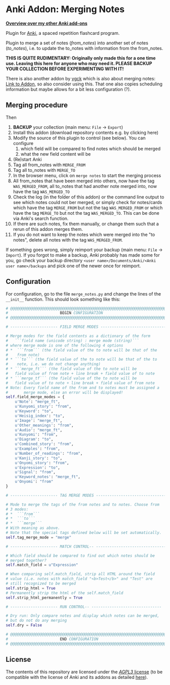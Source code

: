 # Anki Addon: Merging Notes 

**[Overview over my other Anki add-ons](http://www.lieret.net/opensource/#anki)**

Plugin for [Anki](https://apps.ankiweb.net/), a spaced repetition flashcard program.

Plugin to merge a set of notes (*from_notes*) into another set of notes (*to_notes*), i.e. to update the to_notes with information from the from_notes.

**THIS IS QUITE RUDIMENTARY: Originally only made this for a one time use. Leaving this here for anyone who may need it.
PLEASE BACKUP YOUR COLLECTION BEFORE EXPERIMENTING WITH IT!**

There is also another addon by [vgck](https://github.com/vgck) which is also about merging notes: [Link to Addon](https://github.com/vgck/merge-notes), so also consider using this. That one also copies scheduling information but maybe allows for a bit less configuration (?). 

## Merging procedure

Then

1. **BACKUP** your collection (main menu: ```File``` → ```Export```)
2. Install this addon (download repository contents e.g. by clicking here)
3. Modify the source of this plugin to control (see below). You can configure
    1. which field will be compared to find notes which should be merged
    2. what the new field content will be
4. (Re)start Anki
5. Tag all from_notes with ```MERGE_FROM```
6. Tag all to_notes with ```MERGE_TO``` 
7. In the browser menu, click on ```merge notes``` to start the merging process
8. All from_notes that have been merged into others, now have the tag ```WAS_MERGED_FROM```, all to_notes that had another note merged into, now have the tag ```WAS_MERGED_TO```
9. Check the log (in the folder of this addon) or the command line output to see which notes could not ber merged, or simply check for notes/cards which have the tag ```MERGE_FROM``` but not the tag ```WAS_MERGED_FROM``` or which have the tag ```MERGE_TO``` but not the tag ```WAS_MERGED_TO```. This can be done via Anki's search function.
10. If there are such notes, fix them manually, or change them such that a rerun of this addon merges them.
11. If you do not want to keep the notes which were merged into the "to notes", delete all notes with the tag ```WAS_MERGED_FROM```.

If something goes wrong, simply reimport your backup (main menu: ```File``` → ```Import```). If you forgot to make a backup, Anki probably has made some for you, go check your backup directory ```<user name>/Documents/Anki/<Anki user name>/backups``` and pick one of the newer once for reimport.

## Configuration

For configuration, go to the file ```merge_notes.py``` and change the lines of the ```__init__``` function. 
This should look something like this:

```py
# @@@@@@@@@@@@@@@@@@@@@@@@@@@@@@@@@@@@@@@@@@@@@@@@@@@@@@@@@@@@@@@@@@@@@
#                       BEGIN CONFIGURATION
# @@@@@@@@@@@@@@@@@@@@@@@@@@@@@@@@@@@@@@@@@@@@@@@@@@@@@@@@@@@@@@@@@@@@@

# --------------------- FIELD MERGE MODES -----------------------------

# Merge modes for the field contents as a dictionary of the form
#   ```field name (unicode string) : merge mode (string)```
# where merge mode is one of the following 4 options
# *  ```from``` (the field value of the to note will be that of the
#    from note)
# * ```to``` (the field value of the to note will be that of the to
#    note, i.e. we do not change anything)
# * ```merge_ft``` (the field value of the to note will be
#   field value of from note + line break + field value of to note
# * ```merge_tf``` (the field value of the to note will be
#   field value of to note + line break + field value of from note
# Note: Every field name of the from and to notes must be assigned a
#       merge mode, else an error will be displayed!
self.field_merge_modes = {
    u'Note': "merge_ft",
    u'Kunyomi_story': "from",
    u'Keyword': "to",
    u'Heisig_index': "to",
    u'Image': "merge_ft",
    u'Other_meanings': "from",
    u'Audio': "merge_ft",
    u'Kunyomi': "from",
    u'Diagram': "to",
    u'Combined_story': "from",
    u'Examples': "from",
    u'Number_of_readings': "from",
    u'Kanji_story': "to",
    u'Onyomi_story': "from",
    u'Expression': "to",
    u'Signal': "from",
    u'Keyword_notes': "merge_ft",
    u'Onyomi': "from"
}

# --------------------- TAG MERGE MODES -------------------------------

# Mode to merge the tags of the from notes and to notes. Choose from
# 3 modes:
# *  ```from```
# *  ```to```
# *  ```merge```
# With meaning as above.
# Note that the special tags defined below will be set automatically.
self.tag_merge_mode = "merge"

# --------------------- MATCH CONTROL-- -------------------------------

# Which field should be compared to find out which notes should be
# merged together?
self.match_field = u"Expression"

# When comparing self.match_field, strip all HTML around the field
# value (i.e. notes with match_field "<b>Test</b>" and "Test" are
# still recognized to be merged
self.strip_html = True
# Permanently strip the html of the self.match_field
self.strip_html_permanently = True

# --------------------- RUN CONTROL-- -------------------------------

# Dry run: Only compare notes and display which notes can be merged,
# but do not do any merging
self.dry = False

# @@@@@@@@@@@@@@@@@@@@@@@@@@@@@@@@@@@@@@@@@@@@@@@@@@@@@@@@@@@@@@@@@@@@@
#                       END CONFIGURATION
# @@@@@@@@@@@@@@@@@@@@@@@@@@@@@@@@@@@@@@@@@@@@@@@@@@@@@@@@@@@@@@@@@@@@@
```

## License

The contents of this repository are licensed under the [*AGPL3* license](https://choosealicense.com/licenses/agpl-3.0/) (to be compatible with the license of Anki and its addons as detailed [here](https://ankiweb.net/account/terms)).

